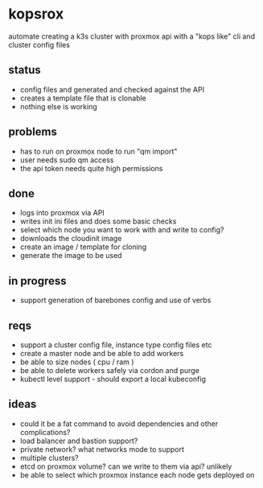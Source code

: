 # kopsrox
automate creating a k3s cluster with proxmox api with a "kops like" cli and cluster config files

## status
- config files and generated and checked against the API
- creates a template file that is clonable
- nothing else is working

## problems
- has to run on proxmox node to run "qm import"
- user needs sudo qm access
- the api token needs quite high permissions

## done
- logs into proxmox via API
- writes init ini files and does some basic checks
- select which node you want to work with and write to config?
- downloads the cloudinit image
- create an image / template for cloning
- generate the image to be used

## in progress
- support generation of barebones config and use of verbs

## reqs
- support a cluster config file, instance type config files etc
- create a master node and be able to add workers
- be able to size nodes ( cpu / ram )
- be able to delete workers safely via cordon and purge
- kubectl level support - should export a local kubeconfig

## ideas
- could it be a fat command to avoid dependencies and other complications?
- load balancer and bastion support?
- private network? what networks mode to support
- multiple clusters?
- etcd on proxmox volume? can we write to them via api? unlikely
- be able to select which proxmox instance each node gets deployed on
